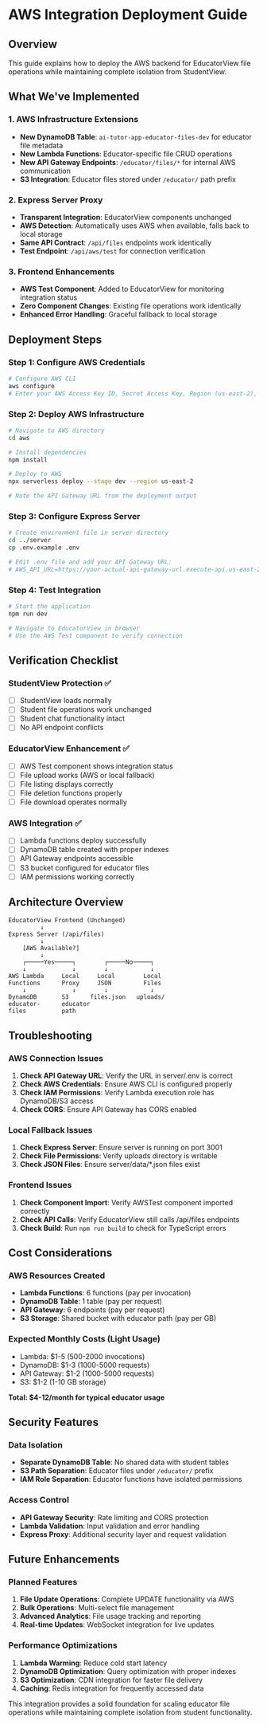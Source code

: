 # AWS Integration Deployment Guide

## Overview
This guide explains how to deploy the AWS backend for EducatorView file operations while maintaining complete isolation from StudentView.

## What We've Implemented

### 1. AWS Infrastructure Extensions
- **New DynamoDB Table**: `ai-tutor-app-educator-files-dev` for educator file metadata
- **New Lambda Functions**: Educator-specific file CRUD operations
- **New API Gateway Endpoints**: `/educator/files/*` for internal AWS communication
- **S3 Integration**: Educator files stored under `/educator/` path prefix

### 2. Express Server Proxy
- **Transparent Integration**: EducatorView components unchanged
- **AWS Detection**: Automatically uses AWS when available, falls back to local storage
- **Same API Contract**: `/api/files` endpoints work identically
- **Test Endpoint**: `/api/aws/test` for connection verification

### 3. Frontend Enhancements
- **AWS Test Component**: Added to EducatorView for monitoring integration status
- **Zero Component Changes**: Existing file operations work identically
- **Enhanced Error Handling**: Graceful fallback to local storage

## Deployment Steps

### Step 1: Configure AWS Credentials
```bash
# Configure AWS CLI
aws configure
# Enter your AWS Access Key ID, Secret Access Key, Region (us-east-2), and output format (json)
```

### Step 2: Deploy AWS Infrastructure
```bash
# Navigate to AWS directory
cd aws

# Install dependencies
npm install

# Deploy to AWS
npx serverless deploy --stage dev --region us-east-2

# Note the API Gateway URL from the deployment output
```

### Step 3: Configure Express Server
```bash
# Create environment file in server directory
cd ../server
cp .env.example .env

# Edit .env file and add your API Gateway URL:
# AWS_API_URL=https://your-actual-api-gateway-url.execute-api.us-east-2.amazonaws.com/dev
```

### Step 4: Test Integration
```bash
# Start the application
npm run dev

# Navigate to EducatorView in browser
# Use the AWS Test component to verify connection
```

## Verification Checklist

### StudentView Protection ✅
- [ ] StudentView loads normally
- [ ] Student file operations work unchanged
- [ ] Student chat functionality intact
- [ ] No API endpoint conflicts

### EducatorView Enhancement ✅
- [ ] AWS Test component shows integration status
- [ ] File upload works (AWS or local fallback)
- [ ] File listing displays correctly
- [ ] File deletion functions properly
- [ ] File download operates normally

### AWS Integration ✅
- [ ] Lambda functions deploy successfully
- [ ] DynamoDB table created with proper indexes
- [ ] API Gateway endpoints accessible
- [ ] S3 bucket configured for educator files
- [ ] IAM permissions working correctly

## Architecture Overview

```
EducatorView Frontend (Unchanged)
         ↓
Express Server (/api/files)
         ↓
    [AWS Available?]
         ↓
    ┌─────Yes─────┐        ┌─────No─────┐
    ↓             ↓        ↓            ↓
AWS Lambda     Local     Local        Local
Functions      Proxy     JSON         Files
    ↓             ↓        ↓            ↓
DynamoDB       S3      files.json   uploads/
educator-      educator
files          path
```

## Troubleshooting

### AWS Connection Issues
1. **Check API Gateway URL**: Verify the URL in server/.env is correct
2. **Check AWS Credentials**: Ensure AWS CLI is configured properly
3. **Check IAM Permissions**: Verify Lambda execution role has DynamoDB/S3 access
4. **Check CORS**: Ensure API Gateway has CORS enabled

### Local Fallback Issues
1. **Check Express Server**: Ensure server is running on port 3001
2. **Check File Permissions**: Verify uploads directory is writable
3. **Check JSON Files**: Ensure server/data/*.json files exist

### Frontend Issues
1. **Check Component Import**: Verify AWSTest component imported correctly
2. **Check API Calls**: Verify EducatorView still calls /api/files endpoints
3. **Check Build**: Run `npm run build` to check for TypeScript errors

## Cost Considerations

### AWS Resources Created
- **Lambda Functions**: 6 functions (pay per invocation)
- **DynamoDB Table**: 1 table (pay per request)
- **API Gateway**: 6 endpoints (pay per request)
- **S3 Storage**: Shared bucket with educator path (pay per GB)

### Expected Monthly Costs (Light Usage)
- Lambda: $1-5 (500-2000 invocations)
- DynamoDB: $1-3 (1000-5000 requests)
- API Gateway: $1-2 (1000-5000 requests)
- S3: $1-2 (1-10 GB storage)

**Total: $4-12/month for typical educator usage**

## Security Features

### Data Isolation
- **Separate DynamoDB Table**: No shared data with student tables
- **S3 Path Separation**: Educator files under `/educator/` prefix
- **IAM Role Separation**: Educator functions have isolated permissions

### Access Control
- **API Gateway Security**: Rate limiting and CORS protection
- **Lambda Validation**: Input validation and error handling
- **Express Proxy**: Additional security layer and request validation

## Future Enhancements

### Planned Features
1. **File Update Operations**: Complete UPDATE functionality via AWS
2. **Bulk Operations**: Multi-select file management
3. **Advanced Analytics**: File usage tracking and reporting
4. **Real-time Updates**: WebSocket integration for live updates

### Performance Optimizations
1. **Lambda Warming**: Reduce cold start latency
2. **DynamoDB Optimization**: Query optimization with proper indexes
3. **S3 Optimization**: CDN integration for faster file delivery
4. **Caching**: Redis integration for frequently accessed data

This integration provides a solid foundation for scaling educator file operations while maintaining complete isolation from student functionality.
